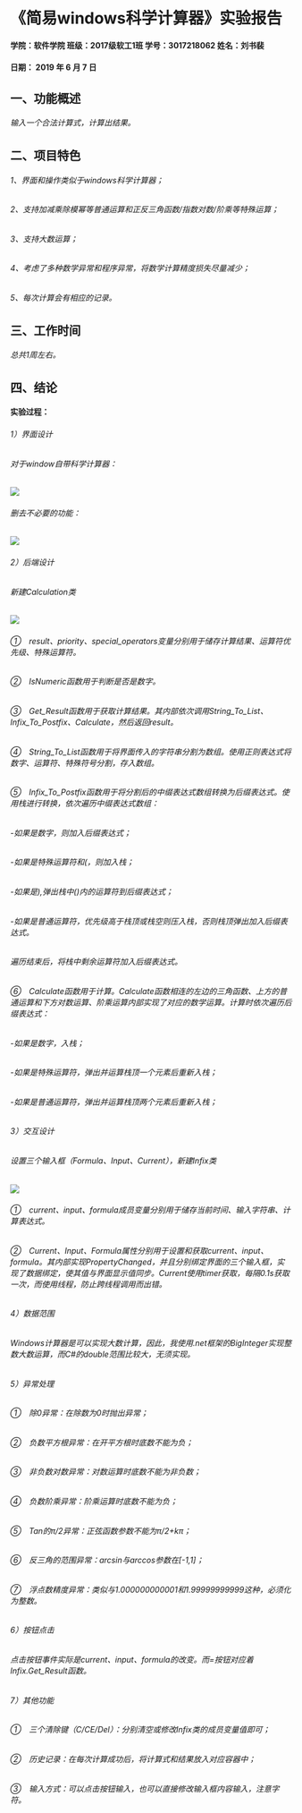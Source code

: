 # 《简易windows科学计算器》实验报告
#### 学院：软件学院  班级：2017级软工1班  学号：3017218062   姓名：刘书裴
#### 日期：  2019  年 6 月 7 日
## 一、功能概述
###### 输入一个合法计算式，计算出结果。

## 二、项目特色
###### 1、界面和操作类似于windows科学计算器；
###### 2、支持加减乘除模幂等普通运算和正反三角函数/指数对数/阶乘等特殊运算；
###### 3、支持大数运算；
###### 4、考虑了多种数学异常和程序异常，将数学计算精度损失尽量减少；
###### 5、每次计算会有相应的记录。

## 三、工作时间
###### 总共1周左右。

## 四、结论
#### 实验过程：
###### 1）界面设计
###### 对于window自带科学计算器：
![](https://github.com/cxdzb/SimpleCalculator/blob/master/readme_images/1.png?raw=true)
###### 删去不必要的功能：
![](https://github.com/cxdzb/SimpleCalculator/blob/master/readme_images/2.png?raw=true)

###### 2）后端设计
###### 新建Calculation类
![](https://github.com/cxdzb/SimpleCalculator/blob/master/readme_images/3.png?raw=true)
###### ①　result、priority、special_operators变量分别用于储存计算结果、运算符优先级、特殊运算符。
###### ②　IsNumeric函数用于判断是否是数字。
###### ③　Get_Result函数用于获取计算结果。其内部依次调用String_To_List、Infix_To_Postfix、Calculate，然后返回result。
###### ④　String_To_List函数用于将界面传入的字符串分割为数组。使用正则表达式将数字、运算符、特殊符号分割，存入数组。
###### ⑤　Infix_To_Postfix函数用于将分割后的中缀表达式数组转换为后缀表达式。使用栈进行转换，依次遍历中缀表达式数组：
###### -如果是数字，则加入后缀表达式；
###### -如果是特殊运算符和(，则加入栈；
###### -如果是),弹出栈中()内的运算符到后缀表达式；
###### -如果是普通运算符，优先级高于栈顶或栈空则压入栈，否则栈顶弹出加入后缀表达式。
###### 遍历结束后，将栈中剩余运算符加入后缀表达式。
###### ⑥　Calculate函数用于计算。Calculate函数相连的左边的三角函数、上方的普通运算和下方对数运算、阶乘运算内部实现了对应的数学运算。计算时依次遍历后缀表达式：
###### -如果是数字，入栈；
###### -如果是特殊运算符，弹出并运算栈顶一个元素后重新入栈；
###### -如果是普通运算符，弹出并运算栈顶两个元素后重新入栈；

###### 3）交互设计
###### 设置三个输入框（Formula、Input、Current），新建Infix类
![](https://github.com/cxdzb/SimpleCalculator/blob/master/readme_images/4.png?raw=true)
###### ①　current、input、formula成员变量分别用于储存当前时间、输入字符串、计算表达式。
###### ②　Current、Input、Formula属性分别用于设置和获取current、input、formula。其内部实现PropertyChanged，并且分别绑定界面的三个输入框，实现了数据绑定，使其值与界面显示值同步。Current使用timer获取，每隔0.1s获取一次，而使用线程，防止跨线程调用而出错。

###### 4）数据范围
###### Windows计算器是可以实现大数计算，因此，我使用.net框架的BigInteger实现整数大数运算，而C#的double范围比较大，无须实现。

###### 5）异常处理
###### ①　除0异常：在除数为0时抛出异常；
###### ②　负数平方根异常：在开平方根时底数不能为负；
###### ③　非负数对数异常：对数运算时底数不能为非负数；
###### ④　负数阶乘异常：阶乘运算时底数不能为负；
###### ⑤　Tan的π/2异常：正弦函数参数不能为π/2+kπ；
###### ⑥　反三角的范围异常：arcsin与arccos参数在[-1,1]；
###### ⑦　浮点数精度异常：类似与1.000000000001和1.99999999999这种，必须化为整数。

###### 6）按钮点击
###### 点击按钮事件实际是current、input、formula的改变。而=按钮对应着Infix.Get_Result函数。

###### 7）其他功能
###### ①　三个清除键（C/CE/Del）：分别清空或修改Infix类的成员变量值即可；
###### ②　历史记录：在每次计算成功后，将计算式和结果放入对应容器中；
###### ③　输入方式：可以点击按钮输入，也可以直接修改输入框内容输入，注意字符。

